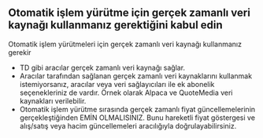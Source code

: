 ## Otomatik işlem yürütme için gerçek zamanlı veri kaynağı kullanmanız gerektiğini kabul edin

Otomatik işlem yürütmeleri için gerçek zamanlı veri kaynağı kullanmanız gerekir
- TD gibi aracılar gerçek zamanlı veri kaynağı sağlar.
- Aracılar tarafından sağlanan gerçek zamanlı veri kaynaklarını kullanmak istemiyorsanız, aracılar veya veri sağlayıcıları ile ek abonelik seçenekleriniz de vardır. Örnek olarak Alpaca ve QuoteMedia veri kaynakları verilebilir.
- Otomatik işlem yürütme sırasında gerçek zamanlı fiyat güncellemelerinin gerçekleştiğinden EMİN OLMALISINIZ. Bunu hareketli fiyat göstergesi ve alış/satış veya hacim güncellemeleri aracılığıyla doğrulayabilirsiniz.

